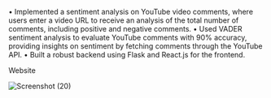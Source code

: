 • Implemented a sentiment analysis on YouTube video comments, where users enter a video URL to receive an
analysis of the total number of comments, including positive and negative comments.
• Used VADER sentiment analysis to evaluate YouTube comments with 90% accuracy, providing insights on sentiment
by fetching comments through the YouTube API.
• Built a robust backend using Flask and React.js for the frontend.



Website

![Screenshot (20)](https://github.com/user-attachments/assets/c44fa804-78e4-4e53-961a-37d19e0513ca)

